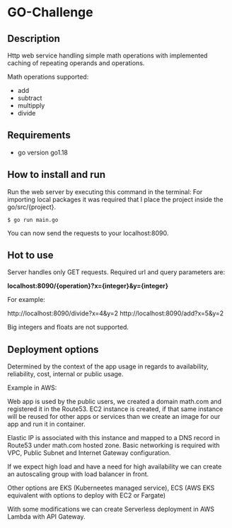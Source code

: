 # GO-Challenge

## Description

Http web service handling simple math operations with implemented caching of repeating operands and operations.

Math operations supported:

- add
- subtract
- multipply
- divide

## Requirements

- go version go1.18

## How to install and run

Run the web server by executing this command in the terminal:
For importing local packages it was required that I place the project inside the go/src/{project}.

```
$ go run main.go
```

You can now send the requests to your localhost:8090.

## Hot to use

Server handles only GET requests.
Required url and query parameters are:

**localhost:8090/{operation}?x={integer}&y={integer}**

For example:

http://localhost:8090/divide?x=4&y=2
http://localhost:8090/add?x=5&y=2

Big integers and floats are not supported.

## Deployment options

Determined by the context of the app usage in regards to availability, reliability, cost, internal or public usage.

Example in AWS:

Web app is used by the public users, we created a domain math.com and registered it in the Route53.
EC2 instance is created, if that same instance will be reused for other apps or services than we create an image for our app and run it in container.

Elastic IP is associated with this instance and mapped to a DNS record in Route53 under math.com hosted zone.
Basic networking is required with VPC, Public Subnet and Internet Gateway configuration.

If we expect high load and have a need for high availability we can create an autoscaling group with load balancer in front.

Other options are EKS (Kuberneetes managed service), ECS (AWS EKS equivalent with options to deploy with EC2 or Fargate)

With some modifications we can create Serverless deployment in AWS Lambda with API Gateway.
